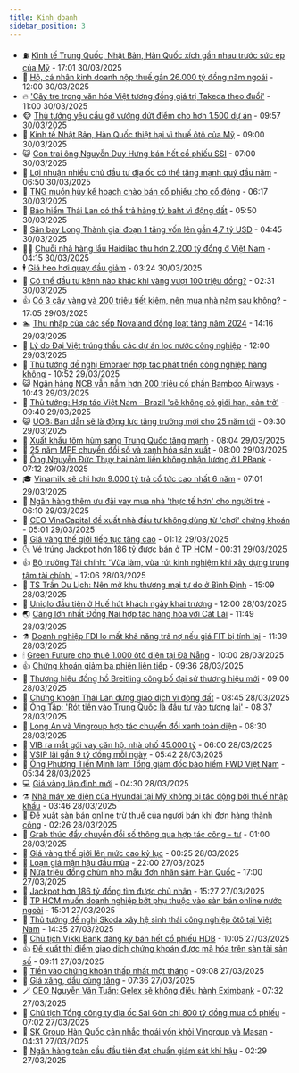 ```yaml
---
title: Kinh doanh
sidebar_position: 3
---
```


<!-- vnexpress-kinh-doanh:START -->
- ⛽️ [Kinh tế Trung Quốc, Nhật Bản, Hàn Quốc xích gần nhau trước sức ép của Mỹ](https://vnexpress.net/kinh-te-trung-quoc-nhat-ban-han-quoc-xich-gan-nhau-truoc-suc-ep-cua-my-4867781.html) - 17:01 30/03/2025
- 🐲 [Hộ, cá nhân kinh doanh nộp thuế gần 26.000 tỷ đồng năm ngoái](https://vnexpress.net/ho-ca-nhan-kinh-doanh-nop-thue-gan-26-000-ty-dong-nam-ngoai-4867721.html) - 12:00 30/03/2025
- 🔥 [&#39;Cây tre trong văn hóa Việt tương đồng giá trị Takeda theo đuổi&#39;](https://vnexpress.net/cay-tre-trong-van-hoa-viet-tuong-dong-gia-tri-takeda-theo-duoi-4867731.html) - 11:00 30/03/2025
- 🐵 [Thủ tướng yêu cầu gỡ vướng dứt điểm cho hơn 1.500 dự án](https://vnexpress.net/thu-tuong-yeu-cau-go-vuong-dut-diem-cho-hon-1-500-du-an-4867729.html) - 09:57 30/03/2025
- 🦅 [Kinh tế Nhật Bản, Hàn Quốc thiệt hại vì thuế ôtô của Mỹ](https://vnexpress.net/kinh-te-nhat-ban-han-quoc-thiet-hai-vi-thue-oto-cua-my-4867640.html) - 09:00 30/03/2025
- 😺 [Con trai ông Nguyễn Duy Hưng bán hết cổ phiếu SSI](https://vnexpress.net/con-trai-ong-nguyen-duy-hung-ban-het-co-phieu-ssi-4867686.html) - 07:00 30/03/2025
- 🤩 [Lợi nhuận nhiều chủ đầu tư địa ốc có thể tăng mạnh quý đầu năm](https://vnexpress.net/loi-nhuan-nhieu-chu-dau-tu-dia-oc-co-the-tang-manh-quy-dau-nam-4867678.html) - 06:50 30/03/2025
- 🌮 [TNG muốn hủy kế hoạch chào bán cổ phiếu cho cổ đông](https://vnexpress.net/tng-muon-huy-ke-hoach-chao-ban-co-phieu-cho-co-dong-4867662.html) - 06:17 30/03/2025
- 🧰 [Bảo hiểm Thái Lan có thể trả hàng tỷ baht vì động đất](https://vnexpress.net/bao-hiem-thai-lan-co-the-tra-hang-ty-baht-vi-dong-dat-4867675.html) - 05:50 30/03/2025
- 🤔 [Sân bay Long Thành giai đoạn 1 tăng vốn lên gần 4,7 tỷ USD](https://vnexpress.net/san-bay-long-thanh-giai-doan-1-tang-von-len-gan-4-7-ty-usd-4867673.html) - 04:45 30/03/2025
- 🧑‍💻 [Chuỗi nhà hàng lẩu Haidilao thu hơn 2.200 tỷ đồng ở Việt Nam](https://vnexpress.net/chuoi-nha-hang-lau-haidilao-thu-hon-2-200-ty-dong-o-viet-nam-4867651.html) - 04:15 30/03/2025
- 🕴 [Giá heo hơi quay đầu giảm](https://vnexpress.net/gia-heo-hoi-quay-dau-giam-4867648.html) - 03:24 30/03/2025
- 🦩 [Có thể đầu tư kênh nào khác khi vàng vượt 100 triệu đồng?](https://vnexpress.net/co-the-dau-tu-kenh-nao-khac-khi-vang-vuot-100-trieu-dong-4867231.html) - 02:31 30/03/2025
- 👍 [Có 3 cây vàng và 200 triệu tiết kiệm, nên mua nhà năm sau không?](https://vnexpress.net/co-3-cay-vang-va-200-trieu-tiet-kiem-nen-mua-nha-nam-sau-khong-vnepre-4865529.html) - 17:05 29/03/2025
- 🏊 [Thu nhập của các sếp Novaland đồng loạt tăng năm 2024](https://vnexpress.net/thu-nhap-cua-cac-sep-novaland-dong-loat-tang-nam-2024-4867564.html) - 14:16 29/03/2025
- 🤡 [Lý do Đại Việt trúng thầu các dự án lọc nước công nghiệp](https://vnexpress.net/ly-do-dai-viet-trung-thau-cac-du-an-loc-nuoc-cong-nghiep-4867544.html) - 12:00 29/03/2025
- 👀 [Thủ tướng đề nghị Embraer hợp tác phát triển công nghiệp hàng không](https://vnexpress.net/thu-tuong-de-nghi-embraer-hop-tac-phat-trien-cong-nghiep-hang-khong-4867528.html) - 10:52 29/03/2025
- 😺 [Ngân hàng NCB vẫn nắm hơn 200 triệu cổ phần Bamboo Airways](https://vnexpress.net/ngan-hang-ncb-van-nam-hon-200-trieu-co-phan-bamboo-airways-4867523.html) - 10:43 29/03/2025
- 🦣 [Thủ tướng: Hợp tác Việt Nam - Brazil &#39;sẽ không có giới hạn, cản trở&#39;](https://vnexpress.net/thu-tuong-hop-tac-viet-nam-brazil-se-khong-co-gioi-han-can-tro-4867499.html) - 09:40 29/03/2025
- 😺 [UOB: Bán dẫn sẽ là động lực tăng trưởng mới cho 25 năm tới](https://vnexpress.net/uob-ban-dan-se-la-dong-luc-tang-truong-moi-cho-25-nam-toi-4867475.html) - 09:30 29/03/2025
- 💼 [Xuất khẩu tôm hùm sang Trung Quốc tăng mạnh](https://vnexpress.net/xuat-khau-tom-hum-sang-trung-quoc-tang-manh-4867460.html) - 08:04 29/03/2025
- 🤗 [25 năm MPE chuyển đổi số và xanh hóa sản xuất](https://vnexpress.net/25-nam-mpe-chuyen-doi-so-va-xanh-hoa-san-xuat-4867454.html) - 08:00 29/03/2025
- 👀 [Ông Nguyễn Đức Thụy hai năm liền không nhận lương ở LPBank](https://vnexpress.net/ong-nguyen-duc-thuy-hai-nam-lien-khong-nhan-luong-o-lpbank-4867446.html) - 07:12 29/03/2025
- 🎓 [Vinamilk sẽ chi hơn 9.000 tỷ trả cổ tức cao nhất 6 năm](https://vnexpress.net/vinamilk-se-chi-hon-9-000-ty-tra-co-tuc-cao-nhat-6-nam-4867447.html) - 07:01 29/03/2025
- 🗽 [Ngân hàng thêm ưu đãi vay mua nhà &#39;thực tế hơn&#39; cho người trẻ](https://vnexpress.net/ngan-hang-them-uu-dai-vay-mua-nha-thuc-te-hon-cho-nguoi-tre-4867406.html) - 06:10 29/03/2025
- 🚀 [CEO VinaCapital đề xuất nhà đầu tư không dùng từ &#39;chơi&#39; chứng khoán](https://vnexpress.net/ceo-vinacapital-de-xuat-nha-dau-tu-khong-dung-tu-choi-chung-khoan-4867401.html) - 05:01 29/03/2025
- 🤗 [Giá vàng thế giới tiếp tục tăng cao](https://vnexpress.net/gia-vang-the-gioi-tiep-tuc-tang-cao-4867289.html) - 01:12 29/03/2025
- 🌜 [Vé trúng Jackpot hơn 186 tỷ được bán ở TP HCM](https://vnexpress.net/ve-trung-jackpot-hon-186-ty-duoc-ban-o-tp-hcm-4867274.html) - 00:31 29/03/2025
- 👍 [Bộ trưởng Tài chính: &#39;Vừa làm, vừa rút kinh nghiệm khi xây dựng trung tâm tài chính&#39;](https://vnexpress.net/bo-truong-tai-chinh-vua-lam-vua-rut-kinh-nghiem-khi-xay-dung-trung-tam-tai-chinh-4867250.html) - 17:06 28/03/2025
- 🤖 [TS Trần Du Lịch: Nên mở khu thương mại tự do ở Bình Định](https://vnexpress.net/ts-tran-du-lich-nen-mo-khu-thuong-mai-tu-do-o-binh-dinh-4867239.html) - 15:09 28/03/2025
- 🫣 [Uniqlo đầu tiên ở Huế hút khách ngày khai trương](https://vnexpress.net/uniqlo-dau-tien-o-hue-hut-khach-ngay-khai-truong-4866708.html) - 12:00 28/03/2025
- 🌏 [Cảng lớn nhất Đồng Nai hợp tác hàng hóa với Cát Lái](https://vnexpress.net/cang-lon-nhat-dong-nai-hop-tac-hang-hoa-voi-cat-lai-4867203.html) - 11:49 28/03/2025
- ⚗️ [Doanh nghiệp FDI lo mất khả năng trả nợ nếu giá FIT bị tính lại](https://vnexpress.net/doanh-nghiep-fdi-lo-mat-kha-nang-tra-no-neu-gia-fit-bi-tinh-lai-4867099.html) - 11:39 28/03/2025
- 🕯 [Green Future cho thuê 1.000 ôtô điện tại Đà Nẵng](https://vnexpress.net/green-future-cho-thue-1-000-oto-dien-tai-da-nang-4867115.html) - 10:00 28/03/2025
- 👍 [Chứng khoán giảm ba phiên liên tiếp](https://vnexpress.net/chung-khoan-giam-ba-phien-lien-tiep-4867135.html) - 09:36 28/03/2025
- 🤠 [Thương hiệu đồng hồ Breitling công bố đại sứ thương hiệu mới](https://vnexpress.net/thuong-hieu-dong-ho-breitling-cong-bo-dai-su-thuong-hieu-moi-4866597.html) - 09:00 28/03/2025
- 🌊 [Chứng khoán Thái Lan dừng giao dịch vì động đất](https://vnexpress.net/chung-khoan-thai-lan-dung-giao-dich-vi-dong-dat-4867109.html) - 08:45 28/03/2025
- 🌈 [Ông Tập: &#39;Rót tiền vào Trung Quốc là đầu tư vào tương lai&#39;](https://vnexpress.net/ong-tap-rot-tien-vao-trung-quoc-la-dau-tu-vao-tuong-lai-4866992.html) - 08:37 28/03/2025
- 🥳 [Long An và Vingroup hợp tác chuyển đổi xanh toàn diện](https://vnexpress.net/long-an-va-vingroup-hop-tac-chuyen-doi-xanh-toan-dien-4867096.html) - 08:30 28/03/2025
- 🐻 [VIB ra mắt gói vay căn hộ, nhà phố 45.000 tỷ](https://vnexpress.net/vib-ra-mat-goi-vay-can-ho-nha-pho-45-000-ty-4867011.html) - 06:00 28/03/2025
- 💫 [VSIP lãi gần 9 tỷ đồng mỗi ngày](https://vnexpress.net/vsip-lai-gan-9-ty-dong-moi-ngay-4866901.html) - 05:42 28/03/2025
- 🤩 [Ông Phương Tiến Minh làm Tổng giám đốc bảo hiểm FWD Việt Nam](https://vnexpress.net/ong-phuong-tien-minh-lam-tong-giam-doc-bao-hiem-fwd-viet-nam-4867006.html) - 05:34 28/03/2025
- 💻 [Giá vàng lập đỉnh mới](https://vnexpress.net/gia-vang-len-lai-vung-dinh-vuot-100-trieu-mot-luong-4866977.html) - 04:30 28/03/2025
- ⚗️ [Nhà máy xe điện của Hyundai tại Mỹ không bị tác động bởi thuế nhập khẩu](https://vnexpress.net/nha-may-xe-dien-cua-hyundai-tai-my-khong-bi-tac-dong-boi-thue-nhap-khau-4866906.html) - 03:46 28/03/2025
- 🌈 [Đề xuất sàn bán online trừ thuế của người bán khi đơn hàng thành công](https://vnexpress.net/de-xuat-san-ban-online-tru-thue-cua-nguoi-ban-khi-don-hang-thanh-cong-4866849.html) - 02:26 28/03/2025
- 🌝 [Grab thúc đẩy chuyển đổi số thông qua hợp tác công - tư](https://vnexpress.net/grab-thuc-day-chuyen-doi-so-thong-qua-hop-tac-cong-tu-4866736.html) - 01:00 28/03/2025
- 🥸 [Giá vàng thế giới lên mức cao kỷ lục](https://vnexpress.net/gia-vang-the-gioi-len-muc-cao-ky-luc-4866823.html) - 00:25 28/03/2025
- 🦆 [Loạn giá mận hậu đầu mùa](https://vnexpress.net/loan-gia-man-hau-dau-mua-4866653.html) - 22:00 27/03/2025
- 🌋 [Nửa triệu đồng chùm nho mẫu đơn nhân sâm Hàn Quốc](https://vnexpress.net/nua-trieu-dong-chum-nho-mau-don-nhan-sam-han-quoc-4866146.html) - 17:00 27/03/2025
- 🦍 [Jackpot hơn 186 tỷ đồng tìm được chủ nhân](https://vnexpress.net/jackpot-hon-186-ty-dong-tim-duoc-chu-nhan-4866780.html) - 15:27 27/03/2025
- 🤔 [TP HCM muốn doanh nghiệp bớt phụ thuộc vào sàn bán online nước ngoài](https://vnexpress.net/tp-hcm-muon-doanh-nghiep-bot-phu-thuoc-vao-san-ban-online-nuoc-ngoai-4866769.html) - 15:01 27/03/2025
- 🧰 [Thủ tướng đề nghị Skoda xây hệ sinh thái công nghiệp ôtô tại Việt Nam](https://vnexpress.net/thu-tuong-de-nghi-skoda-xay-he-sinh-thai-cong-nghiep-oto-tai-viet-nam-4866767.html) - 14:35 27/03/2025
- 🌝 [Chủ tịch Vikki Bank đăng ký bán hết cổ phiếu HDB](https://vnexpress.net/chu-tich-vikki-bank-dang-ky-ban-het-co-phieu-hdbank-4866678.html) - 10:05 27/03/2025
- 👍 [Đề xuất thí điểm giao dịch chứng khoán được mã hóa trên sàn tài sản số](https://vnexpress.net/de-xuat-thi-diem-giao-dich-chung-khoan-duoc-ma-hoa-tren-san-tai-san-so-4866578.html) - 09:11 27/03/2025
- 🗽 [Tiền vào chứng khoán thấp nhất một tháng](https://vnexpress.net/tien-vao-chung-khoan-thap-nhat-mot-thang-4866643.html) - 09:08 27/03/2025
- 🐎 [Giá xăng, dầu cùng tăng](https://vnexpress.net/gia-xang-moi-nhat-hom-nay-27-3-4866570.html) - 07:36 27/03/2025
- 🪄 [CEO Nguyễn Văn Tuấn: Gelex sẽ không điều hành Eximbank](https://vnexpress.net/ceo-nguyen-van-tuan-gelex-se-khong-dieu-hanh-eximbank-4866585.html) - 07:32 27/03/2025
- 🎊 [Chủ tịch Tổng công ty địa ốc Sài Gòn chi 800 tỷ đồng mua cổ phiếu](https://vnexpress.net/chu-tich-tong-cong-ty-dia-oc-sai-gon-chi-800-ty-dong-mua-co-phieu-4866568.html) - 07:02 27/03/2025
- 🗽 [SK Group Hàn Quốc cân nhắc thoái vốn khỏi Vingroup và Masan](https://vnexpress.net/sk-group-han-quoc-can-nhac-thoai-von-khoi-vingroup-va-masan-4866474.html) - 04:31 27/03/2025
- 🦩 [Ngân hàng toàn cầu đầu tiên đạt chuẩn giám sát khí hậu](https://vnexpress.net/ngan-hang-toan-cau-dau-tien-dat-chuan-giam-sat-khi-hau-4866414.html) - 02:29 27/03/2025<!-- vnexpress-kinh-doanh:END -->
